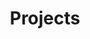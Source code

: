 ---
title: Projects
description: Sample page using the Projects layout template.
layout: projects
permalink: /projects/
---